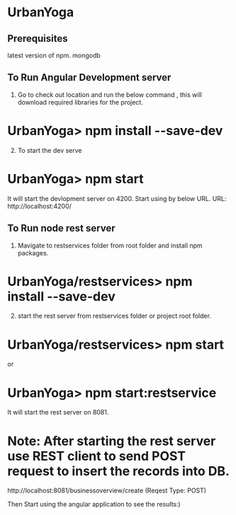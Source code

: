 # UrbanYoga

## Prerequisites
latest version of npm. mongodb

## To Run Angular Development server
1. Go to check out location and run the below command , this will download required libraries for the project.

  # UrbanYoga> npm install --save-dev

2. To start the dev serve

  # UrbanYoga> npm start 

  It will start the devlopment server on 4200. Start using by below URL.
  URL: http://localhost:4200/


## To Run node rest server
1. Mavigate to restservices folder from root folder and install npm packages.
  
  # UrbanYoga/restservices> npm install --save-dev

2. start the rest server from restservices folder or project root folder.

  # UrbanYoga/restservices> npm start 

  or 

  # UrbanYoga> npm start:restservice

  It will start the rest server on 8081.

  # Note: After starting the rest server use REST client to send POST request to insert the records into DB.
  
  http://localhost:8081/businessoverview/create (Reqest Type: POST)

Then Start using the angular application to see the results:)
